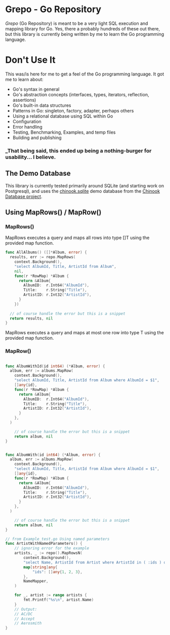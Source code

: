 # Grepo - Go Repository

*Grepo* (Go Repository) is meant to be a very light SQL execution and mapping library for Go.
Yes, there a probably hundreds of these out there, but this library is currently 
being written by me to learn the Go programming language.

# Don't Use It

This was/is here for me to get a feel of the Go programming language. It got me to learn about:

* Go's syntax in general
* Go's abstraction concepts (interfaces, types, iterators, reflection, assertions)
* Go's built-in data structures
* Patterns in Go: singleton, factory, adapter, perhaps others
* Using a relational database using SQL within Go
* Configuration
* Error handling
* Testing, Benchmarking, Examples, and temp files
* Building and publishing

### _That being said, this ended up being a nothing-burger for usability... I believe.
## The Demo Database
This library is currently tested primarily around SQLite (and starting work on Postgresql), and uses the
[chinook.sqlite](https://github.com/lerocha/chinook-database/blob/master/ChinookDatabase/DataSources/Chinook_Sqlite.sqlite_) demo 
database from the [Chinook Database project](https://github.com/lerocha/chinook-database).

## Using MapRows() / MapRow()

### MapRows()
MapRows executes a query and maps all rows into type []T using the provided map function.
```go
func AllAlbums() ([]*Album, error) {
  results, err := repo.MapRows(
    context.Background(),
    "select AlbumId, Title, ArtistId from Album",
    nil,
    func(r *RowMap) *Album {
      return &Album{
        AlbumID:  r.Int64("AlbumId"),
        Title:    r.String("Title"),
        ArtistID: r.Int32("ArtistId"),
      }
    })
  
  // of course handle the error but this is a snippet    
  return results, nil
}
```
MapRows executes a query and maps at most one row into type T using the provided map function.
### MapRow()
```go

func AlbumWithId(id int64) (*Album, error) {
  album, err := albums.MapRow(
    context.Background(),
    "select AlbumId, Title, ArtistId from Album where AlbumId = $1",
    []any{id},
    func(r *RowMap) *Album {
      return &Album{
        AlbumID:  r.Int64("AlbumId"),
        Title:    r.String("Title"),
        ArtistID: r.Int32("ArtistId"),
      }
    },
  )

    // of course handle the error but this is a snippet  
    return album, nil
}


func AlbumWith(id int64) (*Album, error) {
  album, err := albums.MapRow(
    context.Background(),
    "select AlbumId, Title, ArtistId from Album where AlbumId = $1",
    []any{id},
    func(r *RowMap) *Album {
      return &Album{
        AlbumID:  r.Int64("AlbumId"),
        Title:    r.String("Title"),
        ArtistID: r.Int32("ArtistId"),
      }
    },
  )

    // of course handle the error but this is a snippet  
    return album, nil
}

// from Example_test.go Using named parameters
func ArtistWithNamedParameters() {
	// ignoring error for the example
	artists, _ := repo().MapRowsN(
		context.Background(),
		"select Name, ArtistId from Artist where ArtistId in ( :ids ) order by Name",
		map[string]any{
			"ids": []any{1, 2, 3},
		},
		NameMapper,
	)

	for _, artist := range artists {
		fmt.Printf("%s\n", artist.Name)
	}
	// Output:
	// AC/DC
	// Accept
	// Aerosmith
}


```
